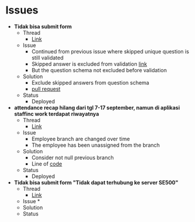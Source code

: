 # Issues

* **Tidak bisa submit form**
	* Thread
		* [Link](https://staffinc-co.slack.com/archives/C015UUA1K8F/p1728880126658379)
	* Issue
		* Continued from previous issue where skipped unique question is still validated
		* Skipped answer is excluded from validation [link](https://github.com/sampingantech/kerjaansvc/blob/31b8a1b0c3f3dda651020345992c9cc300b0aa65/app/library/jsonschema/main.py#L831-L846)
		* But the question schema not excluded before validation
	* Solution
		* Exclude skipped answers from question schema
		* [pull request](https://github.com/sampingantech/kerjaansvc/pull/5399)
	* Status
		* Deployed
* **attendance recap hilang dari tgl 7-17 september, namun di aplikasi staffinc work terdapat riwayatnya**
	* Thread
		* [Link](https://staffinc-co.slack.com/archives/C015UUA1K8F/p1728902785409919)
	* Issue
		* Employee branch are changed over time
		* The employee has been unassigned from the branch
	* Solution
		* Consider not null previous branch
		* Line of [code](https://github.com/sampingantech/kerjaansvc/blob/d2c2ff64ee2a6944970ce7bec02a50c435f6ff49/app/models/branch_agents.py#L79-L84)
	* Status
		* Deployed
* **Tidak bisa submit form "Tidak dapat terhubung ke server SE500"**
	* Thread
		* [Link](https://staffinc-co.slack.com/archives/C015UUA1K8F/p1728965476906379)
	* Issue
		* 
	* Solution
	* Status